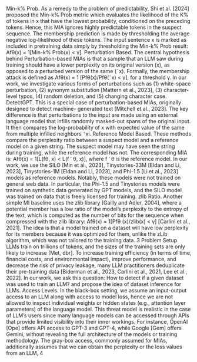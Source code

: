 Min-k% Prob.
As a remedy to the problem of predictability, Shi et al. [2024] proposed the Min-k%
Prob metric which evaluates the likelihood of the K% of tokens in x that have the lowest probability,
conditioned on the preceding tokens. Hence, this MIA ignores highly predictable tokens in the suspect
sequence. The membership prediction is made by thresholding the average negative log-likelihood of these
tokens. The input sentence x is marked as included in pretraining data simply by thresholding the Min-k%
Prob result: Afθ(x) = 1[Min-k% Prob(x) < γ].
Perturbation Based.
The central hypothesis behind Perturbation-based MIAs is that a sample that an
LLM saw during training should have a lower perplexity on its original version (x), as opposed to a perturbed
version of the same (˜x). Formally, the membership attack is defined as Afθ(x) = 1 [Pfθ(x)/Pfθ(˜x) < γ], for a
threshold γ. In our work, we investigate various forms of perturbations such as (1) white-space perturbation,
(2) synonym substitution [Mattern et al., 2023], (3) character-level typos, (4) random deletion, and (5)
changing character case.
DetectGPT.
This is a special case of perturbation-based MIAs, originally designed to detect machine-
generated text [Mitchell et al., 2023]. The key difference is that perturbations to the input are made using
an external language model that infills randomly masked-out spans of the original input. It then compares
the log-probability of x with expected value of the same from multiple infilled neighbors ˜xi.
Reference Model Based.
These methods compare the perplexity ratio between a suspect model and
a reference model on a given string. The suspect model may have seen the string during training, while
the reference model has not. The corresponding MIA is: Afθ(x) = 1[L(fθ, x) < L(f ′
θ, x)], where f ′
θ is the
reference model. In our work, we use the SILO [Min et al., 2023], Tinystories-33M [Eldan and Li, 2023],
Tinystories-1M [Eldan and Li, 2023], and Phi-1.5 [Li et al., 2023] models as reference models. Notably,
these models were not trained on general web data. In particular, the Phi-1.5 and Tinystories models were
trained on synthetic data generated by GPT models, and the SILO model was trained on data that is freely
licensed for training.
zlib Ratio.
Another simple MI baseline uses the zlib library [Gailly and Adler, 2004], where a potential
member has a low ratio of the model’s perplexity to the entropy of the text, which is computed as the
number of bits for the sequence when compressed with the zlib library: Afθ(x) = 1[Pfθ (x)/zlib(x) < γ] [Carlini
et al., 2021]. The idea is that a model trained on a dataset will have low perplexity for its members because
it was optimized for them, unlike the zLib algorithm, which was not tailored to the training data.
3
Problem Setup
LLMs train on trillions of tokens, and the sizes of the training sets are only likely to increase [Met, dbr].
To increase training efficiency (in terms of time, financial costs, and environmental impact), improve
performance, and decrease the risk of privacy leakage, many LLM practitioners deduplicate their pre-training
data [Biderman et al., 2023, Carlini et al., 2021, Lee et al., 2022]. In our work, we ask this question: How
to detect if a given dataset was used to train an LLM? and propose the idea of dataset inference for LLMs.
Access Levels.
In the black-box setting, we assume an input-output access to an LLM along with access
to model loss, hence we are not allowed to inspect individual weights or hidden states (e.g., attention layer
parameters) of the language model. This threat model is realistic in the case of LLM’s users since many
language models can be accessed through APIs that provide limited visibility into their inner workings. For
instance, OpenAI [Ope] offers API access to GPT-3 and GPT-4, while Google [Gem] offers Gemini, without
revealing the full architecture of the models or training methodology. The gray-box access, commonly
assumed for MIAs, additionally assumes that we can obtain the perplexity or the loss values from an LLM,
4
